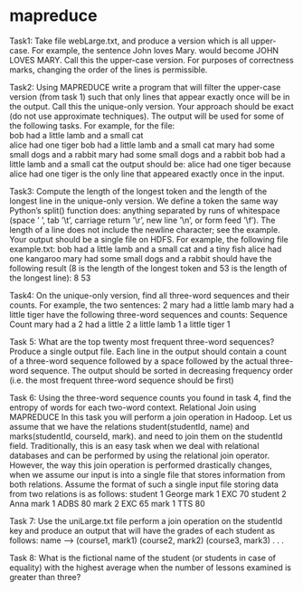 # mapreduce

Task1: Take file webLarge.txt, and produce a version which is all upper-case. For example, the sentence John
loves Mary. would become JOHN LOVES MARY. Call this the upper-case version. For purposes of correctness
marks, changing the order of the lines is permissible.

Task2: Using MAPREDUCE write a program that will filter the upper-case version (from task 1) such that only lines
that appear exactly once will be in the output. Call this the unique-only version. Your approach should be
exact (do not use approximate techniques). The output will be used for some of the following tasks. For
example, for the file:  
bob had a little lamb and a small cat   
alice had one tiger
bob had a little lamb and a small cat
mary had some small dogs and a rabbit
mary had some small dogs and a rabbit
bob had a little lamb and a small cat
the output should be:
alice had one tiger
because alice had one tiger is the only line that appeared exactly once in the input.

Task3: Compute the length of the longest token and the length of the longest line in the unique-only version. We
define a token the same way Python’s split() function does: anything separated by runs of whitespace
(space ’ ’, tab ’\t’, carriage return ’\r’, new line ’\n’, or form feed ’\f’). The length of a line does not
include the newline character; see the example.
Your output should be a single file on HDFS. For example, the following file example.txt:
bob had a little lamb and a small cat and a tiny fish
alice had one kangaroo
mary had some small dogs and a rabbit
should have the following result (8 is the length of the longest token and 53 is the length of the longest line):
8 53 

Task4: On the unique-only version, find all three-word sequences and their counts. For example, the two sentences:
2
mary had a little lamb
mary had a little tiger
have the following three-word sequences and counts:
Sequence Count
mary had a 2
had a little 2
a little lamb 1
a little tiger 1

Task 5:
What are the top twenty most frequent three-word sequences? Produce a single output file. Each line in
the output should contain a count of a three-word sequence followed by a space followed by the actual
three-word sequence. The output should be sorted in decreasing frequency order (i.e. the most frequent
three-word sequence should be first)

Task 6:
Using the three-word sequence counts you found in task 4, find the entropy of words for each two-word
context.
 Relational Join using MAPREDUCE
In this task you will perform a join operation in Hadoop. Let us assume that we have the relations student(studentId,
name) and marks(studentId, courseId, mark). and need to join them on the studentId field. Traditionally, this is an easy task when we deal with relational
databases and can be performed by using the relational join operator. However, the way this join operation
is performed drastically changes, when we assume our input is into a single file that stores information
from both relations.
Assume the format of such a single input file storing data from two relations is as follows:
student 1 George
mark 1 EXC 70
student 2 Anna
mark 1 ADBS 80
mark 2 EXC 65
mark 1 TTS 80

Task 7: Use the uniLarge.txt file perform a join operation on the studentId key and produce an output that will
have the grades of each student as follows:
name --> (course1, mark1) (course2, mark2) (course3, mark3) . . .

Task 8:
What is the fictional name of the student (or students in case of equality) with the highest average when
the number of lessons examined is greater than three? 
